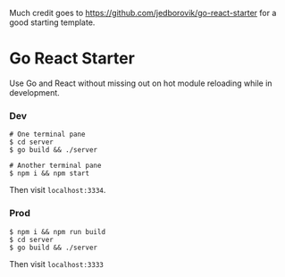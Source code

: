 Much credit goes to https://github.com/jedborovik/go-react-starter for a good starting template.

# Go React Starter

Use Go and React without missing out on hot module reloading while in development.

### Dev
```shell
# One terminal pane
$ cd server
$ go build && ./server

# Another terminal pane
$ npm i && npm start
```

Then visit `localhost:3334`.

### Prod
```
$ npm i && npm run build
$ cd server
$ go build && ./server
```

Then visit `localhost:3333`
